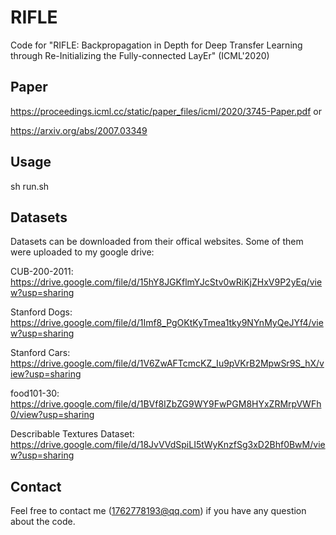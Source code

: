 # RIFLE
Code for "RIFLE: Backpropagation in Depth for Deep Transfer Learning through Re-Initializing the Fully-connected LayEr" (ICML'2020)

## Paper
https://proceedings.icml.cc/static/paper_files/icml/2020/3745-Paper.pdf or

https://arxiv.org/abs/2007.03349

## Usage
sh run.sh

## Datasets 

Datasets can be downloaded from their offical websites. Some of them were uploaded to my google drive:

CUB-200-2011: https://drive.google.com/file/d/15hY8JGKflmYJcStv0wRiKjZHxV9P2yEq/view?usp=sharing

Stanford Dogs: https://drive.google.com/file/d/1Imf8_PgOKtKyTmea1tky9NYnMyQeJYf4/view?usp=sharing

Stanford Cars: https://drive.google.com/file/d/1V6ZwAFTcmcKZ_Iu9pVKrB2MpwSr9S_hX/view?usp=sharing

food101-30: https://drive.google.com/file/d/1BVf8IZbZG9WY9FwPGM8HYxZRMrpVWFh0/view?usp=sharing

Describable Textures Dataset: https://drive.google.com/file/d/18JvVVdSpiLI5tWyKnzfSg3xD2Bhf0BwM/view?usp=sharing

## Contact
Feel free to contact me (1762778193@qq.com) if you have any question about the code. 
